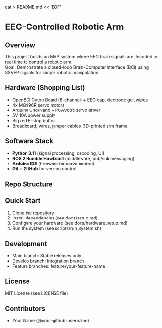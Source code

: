 
cat > README.md << 'EOF'
# EEG-Controlled Robotic Arm

## Overview
This project builds an MVP system where EEG brain signals are decoded in real time to control a robotic arm.  
Goal: Demonstrate a closed-loop Brain-Computer Interface (BCI) using SSVEP signals for simple robotic manipulation.

## Hardware (Shopping List)
- OpenBCI Cyton Board (8-channel) + EEG cap, electrode gel, wipes
- 4x MG996R servo motors
- Arduino Uno/Nano + PCA9685 servo driver
- 5V 10A power supply
- Big red E-stop button
- Breadboard, wires, jumper cables, 3D-printed arm frame

## Software Stack
- **Python 3.11** (signal processing, decoding, UI)
- **ROS 2 Humble Hawksbill** (middleware, pub/sub messaging)
- **Arduino IDE** (firmware for servo control)
- **Git + GitHub** for version control

## Repo Structure
## Quick Start
1. Clone the repository
2. Install dependencies (see docs/setup.md)
3. Configure your hardware (see docs/hardware_setup.md)
4. Run the system (see scripts/run_system.sh)

## Development
- Main branch: Stable releases only
- Develop branch: Integration branch
- Feature branches: feature/your-feature-name

## License
MIT License (see LICENSE file)

## Contributors
- Your Name (@your-github-username)
